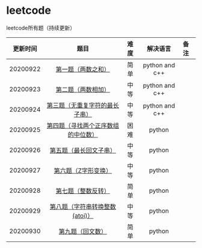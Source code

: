 # leetcode
leetcode所有题（持续更新）

| 更新时间 |                             题目                             | 难度 |    解决语言    | 备注 |
| :------: | :----------------------------------------------------------: | :--: | :------------: | :--- |
| 20200922 | [第一题（两数之和）](https://github.com/Longxiaoze/leetcode/tree/master/0001) | 简单 | python and c++ |      |
| 20200923 | [第二题（两数相加）](https://github.com/Longxiaoze/leetcode/tree/master/0002) | 中等 | python and c++ |      |
| 20200924 | [第三题（无重复字符的最长子串）](https://github.com/Longxiaoze/leetcode/tree/master/0003) | 中等 | python and c++ |      |
| 20200925 | [第四题（寻找两个正序数组的中位数）](https://github.com/Longxiaoze/leetcode/tree/master/0004) | 困难 |     python     |      |
| 20200926 | [第五题（最长回文子串）](https://github.com/Longxiaoze/leetcode/tree/master/0005) | 中等 |     python     |      |
| 20200927 | [第六题（Z字形变换）](https://github.com/Longxiaoze/leetcode/tree/master/0006) | 中等 |     python     |      |
| 20200928 | [第七题（整数反转）](https://github.com/Longxiaoze/leetcode/tree/master/0007) | 简单 |     python     |      |
| 20200929 | [第八题（字符串转换整数 (atoi)）](https://github.com/Longxiaoze/leetcode/tree/master/0008) | 中等 |     python     |      |
| 20200930 | [第九题（回文数）](https://github.com/Longxiaoze/leetcode/tree/master/0008) | 简单 |     python     |      |
